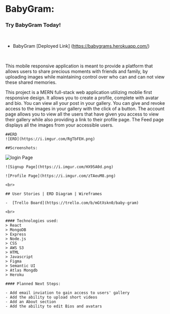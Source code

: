 # BabyGram:
### Try BabyGram  Today!

<br>

- BabyGram [Deployed Link] (https://babygrams.herokuapp.com/) 

<br>


<p>This mobile responsive application is meant to provide a platform that allows users to share precious moments with friends and family, by  uploading images while maintaining control over who can and can not view these shared memories.
  
  <p>This project is a MERN full-stack web application utilizing moblie first responsive design. It allows you to create a profile, complete with avatar and bio. You can view all your post in your gallery. You can give and revoke access to the images in your gallery with the click of a button. The account page allows you to view all the users that have given you access to view their gallery while also providing a link to their profile page. The Feed page displays all the images from your accessible users.
    
    ##ERD
    ![ERD](https://i.imgur.com/RgTbFEH.png)
    
    ##Screenshots:
    
   ![login Page](https://i.imgur.com/z5waGQP.png)
    
    ![Signup Page](https://i.imgur.com/HX95A0d.png)
    
    ![Profile Page](https://i.imgur.com/zTAeuM8.png)
    
    <br>
    
    ## User Stories | ERD Diagram | Wireframes 
    
    -  [Trello Board](https://trello.com/b/mGtXskn0/baby-gram)  
    
    <br>
    
    #### Technologies used:
    > React
    > MongoDB
    > Express
    > Node.js
    > CSS
    > AWS S3
    > HTML
    > Javascript
    > Figma
    > Semantic UI
    > Atlas Mongdb
    > Heroku
    
    #### Planned Next Steps:
    
    - Add email inviation to gain access to users' gallery
    - Add the ability to upload short videos
    - Add an About section
    - Add the ability to edit Bios and avatars

